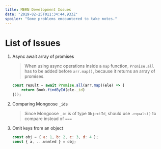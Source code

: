 ```yaml
---
title: MERN Development Issues
date: "2019-02-25T011:34:44.933Z"
spoiler: "Some problems encountered to take notes."
---
```


# List of Issues

1. Async await array of promises
   > When using async operations inside a `map` function, `Promise.all` has to be added before `arr.map()`, because it returns an array of promises.

   ```javascript
   const result = await Promise.all(arr.map((ele) => {
       return Book.findById(ele._id)
   }));
   ```

2. Comparing Mongoose `_id`s
    > Since Mongoose `_id` is of type `ObjectId`, should use `.equals()` to compare instead of `===`

3. Omit keys from an object

    ```javascript
    const obj = { a: 1, b: 2, c: 3, d: 4 };
    const { a, ...wanted } = obj;
    ```